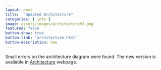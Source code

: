 ```yaml
---
layout: post
title:  "Updated Architecture"
categories: [ info ]
image: assets/images/architectureV2.png
featured: false
button-show: true
button-link: "architecture.html"
button-description: See
---
```


Small errors on the architecture diagram were found. The new version is available in <a href="{{ site.baseurl }}/architecture.html">Architecture</a> webpage.<br>

